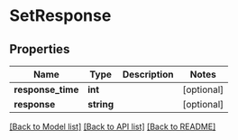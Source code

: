 # SetResponse

## Properties
Name | Type | Description | Notes
------------ | ------------- | ------------- | -------------
**response_time** | **int** |  | [optional] 
**response** | **string** |  | [optional] 

[[Back to Model list]](../README.md#documentation-for-models) [[Back to API list]](../README.md#documentation-for-api-endpoints) [[Back to README]](../README.md)


